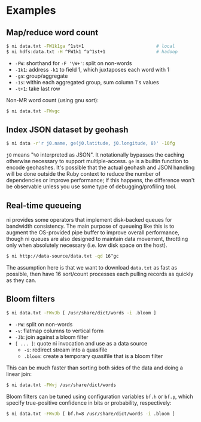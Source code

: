 # Examples
## Map/reduce word count
```sh
$ ni data.txt -FW1k1ga ^1st+1                           # local
$ ni hdfs:data.txt -H ^FW1k1 ^a^1st+1                   # hadoop
```

- `-FW`: shorthand for `-F '\W+'`: split on non-words
- `-1k1`: address `-k1` to field 1, which juxtaposes each word with 1
- `-ga`: group/aggregate
- `-1s`: within each aggregated group, sum column 1's values
- `-t+1`: take last row

Non-MR word count (using gnu sort):

```sh
$ ni data.txt -FWvgc
```

## Index JSON dataset by geohash
```sh
$ ni data -r'r j0.name, ge(j0.latitude, j0.longitude, 8)' -10fg
```

`j0` means "`%0` interpreted as JSON". It notationally bypasses the caching
otherwise necessary to support multiple-access. `ge` is a builtin function to
encode geohashes. It's possible that the actual geohash and JSON handling will
be done outside the Ruby context to reduce the number of dependencies or
improve performance; if this happens, the difference won't be observable unless
you use some type of debugging/profiling tool.

## Real-time queueing
ni provides some operators that implement disk-backed queues for bandwidth
consistency. The main purpose of queueing like this is to augment the
OS-provided pipe buffer to improve overall performance, though ni queues are
also designed to maintain data movement, throttling only when absolutely
necessary (i.e. low disk space on the host).

```sh
$ ni http://data-source/data.txt -qd 16^gc
```

The assumption here is that we want to download `data.txt` as fast as possible,
then have 16 sort/count processes each pulling records as quickly as they can.

## Bloom filters
```sh
$ ni data.txt -FWvJb [ /usr/share/dict/words -i .bloom ]
```

- `-FW`: split on non-words
- `-v`: flatmap columns to vertical form
- `-Jb`: join against a bloom filter
- `[ ... ]`: quote ni invocation and use as a data source
    - `-i`: redirect stream into a quasifile
    - `.bloom`: create a temporary quasifile that is a bloom filter

This can be much faster than sorting both sides of the data and doing a linear
join:

```sh
$ ni data.txt -FWvj /usr/share/dict/words
```

Bloom filters can be tuned using configuration variables `bf.h` or `bf.p`,
which specify true-positive confidence in bits or probability, respectively:

```sh
$ ni data.txt -FWvJb [ bf.h=8 /usr/share/dict/words -i .bloom ]
```

